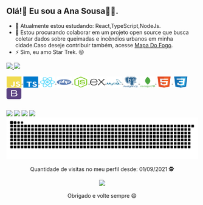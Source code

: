 ## Olá!🖖 Eu sou a Ana Sousa👩‍💻.
- 🌱 Atualmente estou estudando: React,TypeScript,NodeJs.
- 👯 Estou procurando colaborar em um projeto open source que busca coletar dados sobre queimadas e incêndios urbanos em minha cidade.Caso deseje contribuir também, acesse <a href="https://gitlab.com/devopspbs/community/mapa-do-fogo" target="_blank" rel="noopen noreferrer">Mapa Do Fogo</a>.
- ⚡ Sim, eu amo Star Trek. 😜

<div>
  <a href="https://github.com/AnaSousa314">
  <img height="180em" src="https://github-readme-stats.vercel.app/api?username=AnaSousa314&show_icons=true&theme=algolia&include_all_commits=true&count_private=true"/>
  <img height="180em" src="https://github-readme-stats.vercel.app/api/top-langs/?username=AnaSousa314&layout=compact&langs_count=7&theme=algolia"/>
</div>
 <div style="display: inline_block"><br>
  <img align="center" alt="Ana-Js" height="30" width="40" src="https://raw.githubusercontent.com/devicons/devicon/master/icons/javascript/javascript-plain.svg">
  <img align="center" alt="Ana-Ts" height="30" width="40" src="https://raw.githubusercontent.com/devicons/devicon/master/icons/typescript/typescript-plain.svg">
  <img align="center" alt="Ana-React" height="30" width="40" src="https://raw.githubusercontent.com/devicons/devicon/master/icons/react/react-original.svg">
  <img align="center" alt="Ana-PHP" height="30" width="40" src="https://raw.githubusercontent.com/devicons/devicon/master/icons/php/php-plain.svg">
   <img align="center" alt="Ana-NodeJs" height="30" width="40" src="https://raw.githubusercontent.com/devicons/devicon/master/icons/nodejs/nodejs-plain.svg">
   <img align="center" alt="Ana-Express" height="30" width="40" src="https://raw.githubusercontent.com/devicons/devicon/master/icons/express/express-original.svg">
    <img align="center" alt="Ana-MySQL" height="30" width="40" src="https://raw.githubusercontent.com/devicons/devicon/master/icons/mysql/mysql-plain-wordmark.svg">
   <img align="center" alt="Ana-Postgresql" height="30" width="40" src="https://raw.githubusercontent.com/devicons/devicon/master/icons/postgresql/postgresql-plain-wordmark.svg">
     <img align="center" alt="Ana-MongoDB" height="30" width="40" src="https://raw.githubusercontent.com/devicons/devicon/master/icons/mongodb/mongodb-plain-wordmark.svg">
   <img align="center" alt="Ana-HTML" height="30" width="40" src="https://raw.githubusercontent.com/devicons/devicon/master/icons/html5/html5-original.svg">
  <img align="center" alt="Ana-CSS" height="30" width="40" src="https://raw.githubusercontent.com/devicons/devicon/master/icons/css3/css3-original.svg">
   <img align="center" alt="Ana-Bootstrap" height="30" width="40" src="https://raw.githubusercontent.com/devicons/devicon/master/icons/bootstrap/bootstrap-plain.svg">
</div>
  
  ## 
  
  <div>
  
  <a href = "mailto:anasousa314@outlook.com"><img src="https://img.shields.io/badge/Microsoft_Outlook-0078D4?style=for-the-badge&logo=microsoft-outlook&logoColor=white" target="_blank"></a>
  <a href="https://www.linkedin.com/in/anasousadev" target="_blank"><img src="https://img.shields.io/badge/-LinkedIn-%230077B5?style=for-the-badge&logo=linkedin&logoColor=white" target="_blank"></a> 
  <a href="https://github.com/AnaSousa314" target="_blank"><img src="https://img.shields.io/badge/GitHub-100000?style=for-the-badge&logo=github&logoColor=white" target="_blank"></a>
    <a href="https://gitlab.com/AnaSousa314" target="_blank"><img src="https://img.shields.io/badge/GitLab-330F63?style=for-the-badge&logo=gitlab&logoColor=white" target="_blank"></a>
  ![Snake animation](https://github.com/AnaSousa314/AnaSousa314/blob/output/github-contribution-grid-snake.svg)
 
  
  </div>
  
  <p align="center">
 Quantidade de visitas no meu perfil desde: 01/09/2021 🕵️ <br></p>
<p align="center"> 
   <img alingn="center" src="https://profile-counter.glitch.me/AnaSousa314/count.svg" /></p>
<p align="center">
Obrigado e volte sempre 😄
</p>


<!--
**AnaSousa314/AnaSousa314** is a ✨ _special_ ✨ repository because its `README.md` (this file) appears on your GitHub profile.

Here are some ideas to get you started:

- 🔭 I’m currently working on ...
- 🌱 I’m currently learning ...
- 👯 I’m looking to collaborate on ...
- 🤔 I’m looking for help with ...
- 💬 Ask me about ...
- 📫 How to reach me: ...
- 😄 Pronouns: ...
- ⚡ Fun fact: ...


References:
https://github.com/anuraghazra/github-readme-stats
https://devicon.dev/
https://dev.to/envoy_/150-badges-for-github-pnk
-->

